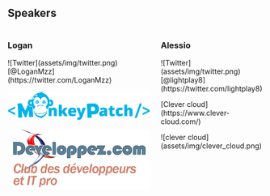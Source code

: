 ## Speakers

<div class="columns">

<div>

<h3>Logan</h3>

<p>![Twitter](assets/img/twitter.png) [@LoganMzz](https://twitter.com/LoganMzz)</p>

![MonkeyPatch](assets/img/MonkeyPatch.png)
<!-- .element style="height: 70px" -->

![Developpez.com](assets/img/Developpez.png)
<!-- .element style="height: 100px" -->

</div>

<div>

<h3>Alessio</h3>

<p>![Twitter](assets/img/twitter.png) [@lightplay8](https://twitter.com/lightplay8)</p>
<p>[Clever cloud](https://www.clever-cloud.com/)</p>
![clever cloud](assets/img/clever_cloud.png)
<!-- .element style="height: 200px" -->


</div>
</div>
